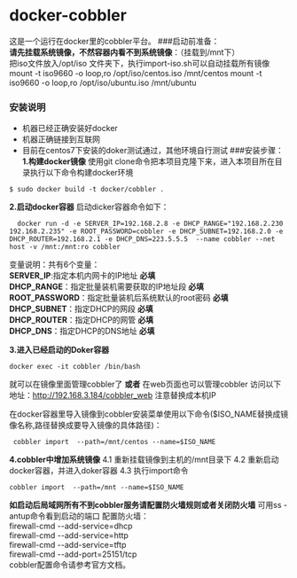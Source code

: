 # docker-cobbler  
这是一个运行在docker里的cobbler平台。
###启动前准备：  
**请先挂载系统镜像，不然容器内看不到系统镜像**：（挂载到/mnt下）  
  把iso文件放入/opt/iso 文件夹下，执行import-iso.sh可以自动挂载所有镜像
  mount -t iso9660 -o loop,ro /opt/iso/centos.iso /mnt/centos
  mount -t iso9660 -o loop,ro /opt/iso/ubuntu.iso /mnt/ubuntu
### 安装说明
- 机器已经正确安装好docker
- 机器正确链接到互联网
- 目前在centos7下安装的doker测试通过，其他环境自行测试
###安装步骤：
**1.构建docker镜像**
使用git clone命令把本项目克隆下来，进入本项目所在目录执行以下命令构建docker环境
``` shell
$ sudo docker build -t docker/cobbler .
```
**2.启动docker容器**
启动dicker容器命令如下：  
``` shell
  docker run -d -e SERVER_IP=192.168.2.8 -e DHCP_RANGE="192.168.2.230 192.168.2.235" -e ROOT_PASSWORD=cobbler -e DHCP_SUBNET=192.168.2.0 -e DHCP_ROUTER=192.168.2.1 -e DHCP_DNS=223.5.5.5  --name cobbler --net host -v /mnt:/mnt:ro cobbler
```

变量说明：共有6个变量：  
  **SERVER_IP**:指定本机内网卡的IP地址  **必填**   
  **DHCP_RANGE**：指定批量装机需要获取的IP地址段  **必填**  
  **ROOT_PASSWORD**：指定批量装机后系统默认的root密码  **必填**  
  **DHCP_SUBNET**：指定DHCP的网段  **必填**  
  **DHCP_ROUTER**：指定DHCP的网管  **必填**  
  **DHCP_DNS**：指定DHCP的DNS地址  **必填**  

**3.进入已经启动的Doker容器**
``` shell
docker exec -it cobbler /bin/bash
```
就可以在镜像里面管理cobbler了
**或者**
在web页面也可以管理cobbler
访问以下地址：http://192.168.3.184/cobbler_web  注意替换成本机IP

在docker容器里导入镜像到cobbler安装菜单使用以下命令($ISO_NAME替换成镜像名称,路径替换成要导入镜像的具体路径)：
``` shell
 cobbler import  --path=/mnt/centos --name=$ISO_NAME
```
**4.cobbler中增加系统镜像**
4.1 重新挂载镜像到主机的/mnt目录下
4.2 重新启动docker容器，并进入doker容器
4.3 执行import命令   
``` shell
cobbler import  --path=/mnt --name=$ISO_NAME
```

**如启动后局域网所有不到cobbler服务请配置防火墙规则或者关闭防火墙**
可用ss -antup命令看到启动的端口
配置防火墙：  
  firewall-cmd --add-service=dhcp  
  firewall-cmd --add-service=http  
  firewall-cmd --add-service=tftp  
  firewall-cmd --add-port=25151/tcp  
cobbler配置命令请参考官方文档。
